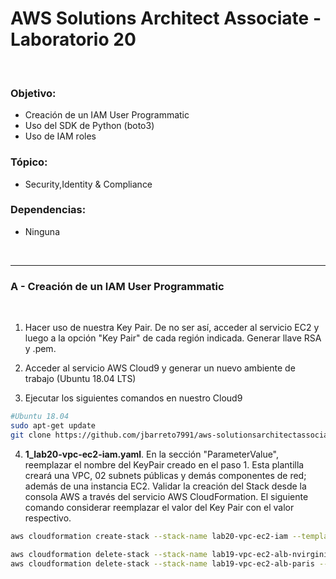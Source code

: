 # AWS Solutions Architect Associate - Laboratorio 20

<br>

### Objetivo: 
* Creación de un IAM User Programmatic
* Uso del SDK de Python (boto3)
* Uso de IAM roles

### Tópico:
* Security,Identity & Compliance

### Dependencias:
* Ninguna

<br>

---

### A - Creación de un IAM User Programmatic

<br>

1. Hacer uso de nuestra Key Pair. De no ser así, acceder al servicio EC2 y luego a la opción "Key Pair" de cada región indicada. Generar llave RSA y .pem.

2. Acceder al servicio AWS Cloud9 y generar un nuevo ambiente de trabajo (Ubuntu 18.04 LTS)

3. Ejecutar los siguientes comandos en nuestro Cloud9

```bash
#Ubuntu 18.04
sudo apt-get update
git clone https://github.com/jbarreto7991/aws-solutionsarchitectassociate.git
```

4. **1_lab20-vpc-ec2-iam.yaml**. En la sección "ParameterValue", reemplazar el nombre del KeyPair creado en el paso 1. Esta plantilla creará una VPC, 02 subnets públicas y demás componentes de red; además de una instancia EC2. Validar la creación del Stack desde la consola AWS a través del servicio AWS CloudFormation. El siguiente comando considerar reemplazar el valor del Key Pair con el valor respectivo.

```bash
aws cloudformation create-stack --stack-name lab20-vpc-ec2-iam --template-body file://~/environment/aws-solutionsarchitectassociate/Lab-20/code/1_lab20-vpc-ec2-iam.yaml --parameters ParameterKey=KeyPair,ParameterValue="aws" --capabilities CAPABILITY_IAM --region us-east-1

```


```bash
aws cloudformation delete-stack --stack-name lab19-vpc-ec2-alb-nvirginia --region us-east-1
aws cloudformation delete-stack --stack-name lab19-vpc-ec2-alb-paris --region eu-west-3

```